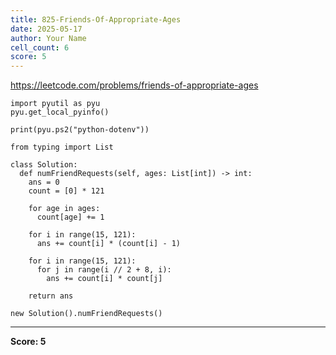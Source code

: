 ```yaml
---
title: 825-Friends-Of-Appropriate-Ages
date: 2025-05-17
author: Your Name
cell_count: 6
score: 5
---
```


https://leetcode.com/problems/friends-of-appropriate-ages


```
import pyutil as pyu
pyu.get_local_pyinfo()
```


```
print(pyu.ps2("python-dotenv"))
```


```
from typing import List
```


```
class Solution:
  def numFriendRequests(self, ages: List[int]) -> int:
    ans = 0
    count = [0] * 121

    for age in ages:
      count[age] += 1

    for i in range(15, 121):
      ans += count[i] * (count[i] - 1)

    for i in range(15, 121):
      for j in range(i // 2 + 8, i):
        ans += count[i] * count[j]

    return ans
```


```
new Solution().numFriendRequests()
```


---
**Score: 5**